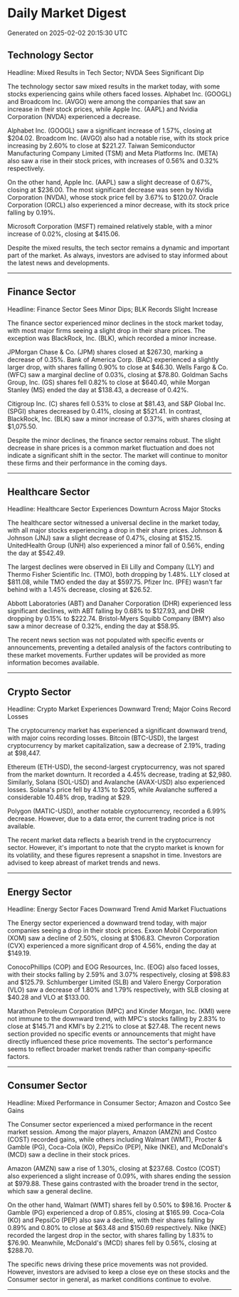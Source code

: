 # Daily Market Digest

Generated on 2025-02-02 20:15:30 UTC


## Technology Sector

Headline: Mixed Results in Tech Sector; NVDA Sees Significant Dip

The technology sector saw mixed results in the market today, with some stocks experiencing gains while others faced losses. Alphabet Inc. (GOOGL) and Broadcom Inc. (AVGO) were among the companies that saw an increase in their stock prices, while Apple Inc. (AAPL) and Nvidia Corporation (NVDA) experienced a decrease.

Alphabet Inc. (GOOGL) saw a significant increase of 1.57%, closing at $204.02. Broadcom Inc. (AVGO) also had a notable rise, with its stock price increasing by 2.60% to close at $221.27. Taiwan Semiconductor Manufacturing Company Limited (TSM) and Meta Platforms Inc. (META) also saw a rise in their stock prices, with increases of 0.56% and 0.32% respectively.

On the other hand, Apple Inc. (AAPL) saw a slight decrease of 0.67%, closing at $236.00. The most significant decrease was seen by Nvidia Corporation (NVDA), whose stock price fell by 3.67% to $120.07. Oracle Corporation (ORCL) also experienced a minor decrease, with its stock price falling by 0.19%.

Microsoft Corporation (MSFT) remained relatively stable, with a minor increase of 0.02%, closing at $415.06.

Despite the mixed results, the tech sector remains a dynamic and important part of the market. As always, investors are advised to stay informed about the latest news and developments.

--------------------------------------------------------------------------------


## Finance Sector

Headline: Finance Sector Sees Minor Dips; BLK Records Slight Increase

The finance sector experienced minor declines in the stock market today, with most major firms seeing a slight drop in their share prices. The exception was BlackRock, Inc. (BLK), which recorded a minor increase.

JPMorgan Chase & Co. (JPM) shares closed at $267.30, marking a decrease of 0.35%. Bank of America Corp. (BAC) experienced a slightly larger drop, with shares falling 0.90% to close at $46.30. Wells Fargo & Co. (WFC) saw a marginal decline of 0.03%, closing at $78.80. Goldman Sachs Group, Inc. (GS) shares fell 0.82% to close at $640.40, while Morgan Stanley (MS) ended the day at $138.43, a decrease of 0.42%.

Citigroup Inc. (C) shares fell 0.53% to close at $81.43, and S&P Global Inc. (SPGI) shares decreased by 0.41%, closing at $521.41. In contrast, BlackRock, Inc. (BLK) saw a minor increase of 0.37%, with shares closing at $1,075.50.

Despite the minor declines, the finance sector remains robust. The slight decrease in share prices is a common market fluctuation and does not indicate a significant shift in the sector. The market will continue to monitor these firms and their performance in the coming days.

--------------------------------------------------------------------------------


## Healthcare Sector

Headline: Healthcare Sector Experiences Downturn Across Major Stocks

The healthcare sector witnessed a universal decline in the market today, with all major stocks experiencing a drop in their share prices. Johnson & Johnson (JNJ) saw a slight decrease of 0.47%, closing at $152.15. UnitedHealth Group (UNH) also experienced a minor fall of 0.56%, ending the day at $542.49.

The largest declines were observed in Eli Lilly and Company (LLY) and Thermo Fisher Scientific Inc. (TMO), both dropping by 1.48%. LLY closed at $811.08, while TMO ended the day at $597.75. Pfizer Inc. (PFE) wasn't far behind with a 1.45% decrease, closing at $26.52.

Abbott Laboratories (ABT) and Danaher Corporation (DHR) experienced less significant declines, with ABT falling by 0.68% to $127.93, and DHR dropping by 0.15% to $222.74. Bristol-Myers Squibb Company (BMY) also saw a minor decrease of 0.32%, ending the day at $58.95.

The recent news section was not populated with specific events or announcements, preventing a detailed analysis of the factors contributing to these market movements. Further updates will be provided as more information becomes available.

--------------------------------------------------------------------------------


## Crypto Sector

Headline: Crypto Market Experiences Downward Trend; Major Coins Record Losses

The cryptocurrency market has experienced a significant downward trend, with major coins recording losses. Bitcoin (BTC-USD), the largest cryptocurrency by market capitalization, saw a decrease of 2.19%, trading at $98,447. 

Ethereum (ETH-USD), the second-largest cryptocurrency, was not spared from the market downturn. It recorded a 4.45% decrease, trading at $2,980. Similarly, Solana (SOL-USD) and Avalanche (AVAX-USD) also experienced losses. Solana's price fell by 4.13% to $205, while Avalanche suffered a considerable 10.48% drop, trading at $29.

Polygon (MATIC-USD), another notable cryptocurrency, recorded a 6.99% decrease. However, due to a data error, the current trading price is not available. 

The recent market data reflects a bearish trend in the cryptocurrency sector. However, it's important to note that the crypto market is known for its volatility, and these figures represent a snapshot in time. Investors are advised to keep abreast of market trends and news.

--------------------------------------------------------------------------------


## Energy Sector

Headline: Energy Sector Faces Downward Trend Amid Market Fluctuations

The Energy sector experienced a downward trend today, with major companies seeing a drop in their stock prices. Exxon Mobil Corporation (XOM) saw a decline of 2.50%, closing at $106.83. Chevron Corporation (CVX) experienced a more significant drop of 4.56%, ending the day at $149.19.

ConocoPhillips (COP) and EOG Resources, Inc. (EOG) also faced losses, with their stocks falling by 2.59% and 3.07% respectively, closing at $98.83 and $125.79. Schlumberger Limited (SLB) and Valero Energy Corporation (VLO) saw a decrease of 1.80% and 1.79% respectively, with SLB closing at $40.28 and VLO at $133.00.

Marathon Petroleum Corporation (MPC) and Kinder Morgan, Inc. (KMI) were not immune to the downward trend, with MPC's stocks falling by 2.83% to close at $145.71 and KMI's by 2.21% to close at $27.48. The recent news section provided no specific events or announcements that might have directly influenced these price movements. The sector's performance seems to reflect broader market trends rather than company-specific factors.

--------------------------------------------------------------------------------


## Consumer Sector

Headline: Mixed Performance in Consumer Sector; Amazon and Costco See Gains

The Consumer sector experienced a mixed performance in the recent market session. Among the major players, Amazon (AMZN) and Costco (COST) recorded gains, while others including Walmart (WMT), Procter & Gamble (PG), Coca-Cola (KO), PepsiCo (PEP), Nike (NKE), and McDonald's (MCD) saw a decline in their stock prices.

Amazon (AMZN) saw a rise of 1.30%, closing at $237.68. Costco (COST) also experienced a slight increase of 0.09%, with shares ending the session at $979.88. These gains contrasted with the broader trend in the sector, which saw a general decline.

On the other hand, Walmart (WMT) shares fell by 0.50% to $98.16. Procter & Gamble (PG) experienced a drop of 0.85%, closing at $165.99. Coca-Cola (KO) and PepsiCo (PEP) also saw a decline, with their shares falling by 0.89% and 0.80% to close at $63.48 and $150.69 respectively. Nike (NKE) recorded the largest drop in the sector, with shares falling by 1.83% to $76.90. Meanwhile, McDonald's (MCD) shares fell by 0.56%, closing at $288.70.

The specific news driving these price movements was not provided. However, investors are advised to keep a close eye on these stocks and the Consumer sector in general, as market conditions continue to evolve.

--------------------------------------------------------------------------------
